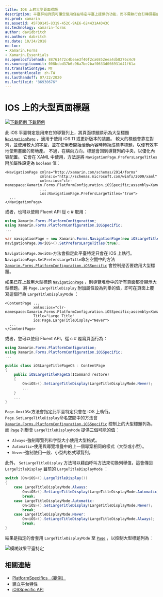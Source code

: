 ```yaml
---
title: IOS 上的大型頁面標題
description: 平臺詳細資訊可讓您使用僅在特定平臺上提供的功能，而不需執行自訂轉譯器或效果。 本文說明如何使用 iOS 平臺特定的，在 NavigationPage 的導覽列上將頁面標題顯示為大型標題。
ms.prod: xamarin
ms.assetid: 45FD9145-8319-452C-9AE6-624431A4D43C
ms.technology: xamarin-forms
author: davidbritch
ms.author: dabritch
ms.date: 10/24/2018
no-loc:
- Xamarin.Forms
- Xamarin.Essentials
ms.openlocfilehash: 88761472c4beae3f40f2ca6852eea4db8276c4c9
ms.sourcegitcommit: 008bcbd37b6c96a7be2baf0633d066931d41f61a
ms.translationtype: MT
ms.contentlocale: zh-TW
ms.lasthandoff: 07/22/2020
ms.locfileid: "86930676"
---
```

# <a name="large-page-titles-on-ios"></a>IOS 上的大型頁面標題

[![下載範例](~/media/shared/download.png) 下載範例](https://docs.microsoft.com/samples/xamarin/xamarin-forms-samples/userinterface-platformspecifics)

此 iOS 平臺特定是用來在的導覽列上，將頁面標題顯示為大型標題 [`NavigationPage`](xref:Xamarin.Forms.NavigationPage) ，適用于使用 iOS 11 或更新版本的裝置。 較大的標題會靠左對齊，並使用較大的字型，並在使用者開始滾動內容時轉換成標準標題，以便有效率地使用畫面的房地產。 不過，在橫向方向，標題會回到導覽列的中央，以優化內容配置。 它會在 XAML 中使用，方法是將 `NavigationPage.PrefersLargeTitles` 附加屬性設定為 `boolean` 值：

```xaml
<NavigationPage xmlns="http://xamarin.com/schemas/2014/forms"
                xmlns:x="http://schemas.microsoft.com/winfx/2009/xaml"
                xmlns:ios="clr-namespace:Xamarin.Forms.PlatformConfiguration.iOSSpecific;assembly=Xamarin.Forms.Core"
                ...
                ios:NavigationPage.PrefersLargeTitles="true">
  ...
</NavigationPage>
```

或者，也可以使用 Fluent API 從 c # 取用：

```csharp
using Xamarin.Forms.PlatformConfiguration;
using Xamarin.Forms.PlatformConfiguration.iOSSpecific;
...

var navigationPage = new Xamarin.Forms.NavigationPage(new iOSLargeTitlePageCS());
navigationPage.On<iOS>().SetPrefersLargeTitles(true);
```

`NavigationPage.On<iOS>`方法會指定此平臺特定只會在 iOS 上執行。 `NavigationPage.SetPrefersLargeTitle`命名空間中的方法 [`Xamarin.Forms.PlatformConfiguration.iOSSpecific`](xref:Xamarin.Forms.PlatformConfiguration.iOSSpecific) 會控制是否要啟用大型標題。

如果已在上啟用大型標題 [`NavigationPage`](xref:Xamarin.Forms.NavigationPage) ，則導覽堆疊中的所有頁面都會顯示大型標題。 將 `Page.LargeTitleDisplay` 附加屬性設為列舉的值，即可在頁面上覆寫這個行為 `LargeTitleDisplayMode` ：

```xaml
<ContentPage ...
             xmlns:ios="clr-namespace:Xamarin.Forms.PlatformConfiguration.iOSSpecific;assembly=Xamarin.Forms.Core"
             Title="Large Title"
             ios:Page.LargeTitleDisplay="Never">
  ...
</ContentPage>
```

或者，您可以使用 Fluent API，從 c # 覆寫頁面行為：

```csharp
using Xamarin.Forms.PlatformConfiguration;
using Xamarin.Forms.PlatformConfiguration.iOSSpecific;
...

public class iOSLargeTitlePageCS : ContentPage
{
    public iOSLargeTitlePageCS(ICommand restore)
    {
        On<iOS>().SetLargeTitleDisplay(LargeTitleDisplayMode.Never);
        ...
    }
    ...
}
```

`Page.On<iOS>`方法會指定此平臺特定只會在 iOS 上執行。 `Page.SetLargeTitleDisplay`命名空間中的方法會 [`Xamarin.Forms.PlatformConfiguration.iOSSpecific`](xref:Xamarin.Forms.PlatformConfiguration.iOSSpecific) 控制上的大型標題列為，而 [`Page`](xref:Xamarin.Forms.Page) 列舉會 `LargeTitleDisplayMode` 提供三個可能的值：

- `Always`-強制導覽列和字型大小使用大型格式。
- `Automatic`–使用與導覽堆疊中的上一個專案相同的樣式（大型或小型）。
- `Never`-強制使用一般、小型的格式導覽列。

此外， `SetLargeTitleDisplay` 方法可以藉由呼叫方法來切換列舉值，這會傳回 `LargeTitleDisplay` 目前的 `LargeTitleDisplayMode` ：

```csharp
switch (On<iOS>().LargeTitleDisplay())
{
    case LargeTitleDisplayMode.Always:
        On<iOS>().SetLargeTitleDisplay(LargeTitleDisplayMode.Automatic);
        break;
    case LargeTitleDisplayMode.Automatic:
        On<iOS>().SetLargeTitleDisplay(LargeTitleDisplayMode.Never);
        break;
    case LargeTitleDisplayMode.Never:
        On<iOS>().SetLargeTitleDisplay(LargeTitleDisplayMode.Always);
        break;
}
```

結果是指定的會套用 `LargeTitleDisplayMode` 至 [`Page`](xref:Xamarin.Forms.Page) ，以控制大型標題列為：

![模糊效果平臺特定](page-large-title-images/large-title.png)

## <a name="related-links"></a>相關連結

- [PlatformSpecifics （範例）](https://docs.microsoft.com/samples/xamarin/xamarin-forms-samples/userinterface-platformspecifics)
- [建立平台特性](~/xamarin-forms/platform/platform-specifics/index.md#creating-platform-specifics)
- [iOSSpecific API](xref:Xamarin.Forms.PlatformConfiguration.iOSSpecific)

